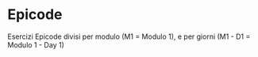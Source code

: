 # Epicode
Esercizi Epicode divisi per modulo (M1 = Modulo 1), e per giorni (M1 - D1 = Modulo 1 - Day 1)
